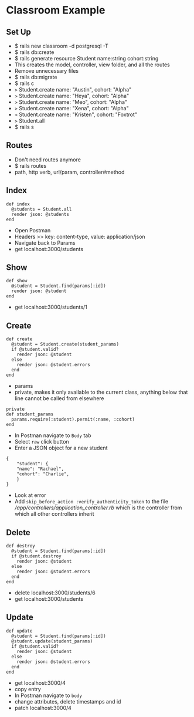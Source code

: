 # Classroom Example

## Set Up
- $ rails new classroom -d postgresql -T
- $ rails db:create
- $ rails generate resource Student name:string cohort:string
- This creates the model, controller, view folder, and all the routes
- Remove unnecessary files
- $ rails db:migrate
- $ rails c
- `>` Student.create name: "Austin", cohort: "Alpha"
- `>` Student.create name: "Heya", cohort: "Alpha"
- `>` Student.create name: "Meo", cohort: "Alpha"
- `>` Student.create name: "Xena", cohort: "Alpha"
- `>` Student.create name: "Kristen", cohort: "Foxtrot"
- `>` Student.all
- $ rails s

## Routes
- Don't need routes anymore
- $ rails routes
- path, http verb, url/param, controller#method

## Index
```  
def index
  @students = Student.all
  render json: @students
end
```
- Open Postman
- Headers >> key: content-type, value: application/json
- Navigate back to Params
- get localhost:3000/students

## Show
```
def show
  @student = Student.find(params[:id])
  render json: @student
end
```
- get localhost:3000/students/1


## Create
```
def create
  @student = Student.create(student_params)
  if @student.valid?
    render json: @student
  else
    render json: @student.errors
  end
end
```
- params
- private, makes it only available to the current class, anything below that line cannot be called from elsewhere
```
private
def student_params
  params.require(:student).permit(:name, :cohort)
end
```
- In Postman navigate to `Body` tab
- Select `raw` click button
- Enter a JSON object for a new student
```
{
 	"student": {
  	"name": "Rachael",
  	"cohort": "Charlie",
    }
}
```
- Look at error
- Add `skip_before_action :verify_authenticity_token` to the file */app/controllers/application_controller.rb* which is the controller from which all other controllers inherit


## Delete
```
def destroy
  @student = Student.find(params[:id])
  if @student.destroy
    render json: @student
  else
    render json: @student.errors
  end
end
```
- delete localhost:3000/students/6
- get localhost:3000/students


## Update
```
def update
  @student = Student.find(params[:id])
  @student.update(student_params)
  if @student.valid?
    render json: @student
  else
    render json: @student.errors
  end
end
```

- get localhost:3000/4
- copy entry
- In Postman navigate to `body`
- change attributes, delete timestamps and id
- patch localhost:3000/4
